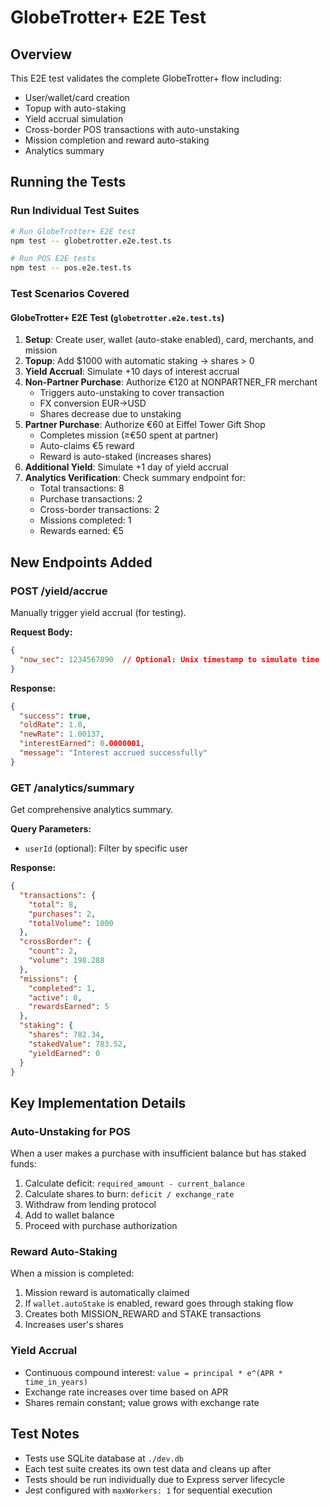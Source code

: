 # GlobeTrotter+ E2E Test

## Overview

This E2E test validates the complete GlobeTrotter+ flow including:
- User/wallet/card creation
- Topup with auto-staking
- Yield accrual simulation
- Cross-border POS transactions with auto-unstaking
- Mission completion and reward auto-staking
- Analytics summary

## Running the Tests

### Run Individual Test Suites

```bash
# Run GlobeTrotter+ E2E test
npm test -- globetrotter.e2e.test.ts

# Run POS E2E tests
npm test -- pos.e2e.test.ts
```

### Test Scenarios Covered

#### GlobeTrotter+ E2E Test (`globetrotter.e2e.test.ts`)
1. **Setup**: Create user, wallet (auto-stake enabled), card, merchants, and mission
2. **Topup**: Add $1000 with automatic staking → shares > 0
3. **Yield Accrual**: Simulate +10 days of interest accrual
4. **Non-Partner Purchase**: Authorize €120 at NONPARTNER_FR merchant
   - Triggers auto-unstaking to cover transaction
   - FX conversion EUR→USD
   - Shares decrease due to unstaking
5. **Partner Purchase**: Authorize €60 at Eiffel Tower Gift Shop
   - Completes mission (≥€50 spent at partner)
   - Auto-claims €5 reward
   - Reward is auto-staked (increases shares)
6. **Additional Yield**: Simulate +1 day of yield accrual
7. **Analytics Verification**: Check summary endpoint for:
   - Total transactions: 8
   - Purchase transactions: 2
   - Cross-border transactions: 2
   - Missions completed: 1
   - Rewards earned: €5

## New Endpoints Added

### POST /yield/accrue
Manually trigger yield accrual (for testing).

**Request Body:**
```json
{
  "now_sec": 1234567890  // Optional: Unix timestamp to simulate time
}
```

**Response:**
```json
{
  "success": true,
  "oldRate": 1.0,
  "newRate": 1.00137,
  "interestEarned": 0.0000001,
  "message": "Interest accrued successfully"
}
```

### GET /analytics/summary
Get comprehensive analytics summary.

**Query Parameters:**
- `userId` (optional): Filter by specific user

**Response:**
```json
{
  "transactions": {
    "total": 8,
    "purchases": 2,
    "totalVolume": 1000
  },
  "crossBorder": {
    "count": 2,
    "volume": 198.288
  },
  "missions": {
    "completed": 1,
    "active": 0,
    "rewardsEarned": 5
  },
  "staking": {
    "shares": 782.34,
    "stakedValue": 783.52,
    "yieldEarned": 0
  }
}
```

## Key Implementation Details

### Auto-Unstaking for POS
When a user makes a purchase with insufficient balance but has staked funds:
1. Calculate deficit: `required_amount - current_balance`
2. Calculate shares to burn: `deficit / exchange_rate`
3. Withdraw from lending protocol
4. Add to wallet balance
5. Proceed with purchase authorization

### Reward Auto-Staking
When a mission is completed:
1. Mission reward is automatically claimed
2. If `wallet.autoStake` is enabled, reward goes through staking flow
3. Creates both MISSION_REWARD and STAKE transactions
4. Increases user's shares

### Yield Accrual
- Continuous compound interest: `value = principal * e^(APR * time_in_years)`
- Exchange rate increases over time based on APR
- Shares remain constant; value grows with exchange rate

## Test Notes

- Tests use SQLite database at `./dev.db`
- Each test suite creates its own test data and cleans up after
- Tests should be run individually due to Express server lifecycle
- Jest configured with `maxWorkers: 1` for sequential execution
